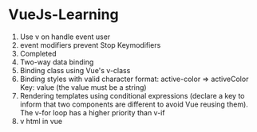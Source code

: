 # VueJs-Learning
1. Use v on handle event user
2. event modifiers
   prevent
   Stop
   Keymodifiers
3. Completed
4. Two-way data binding
5. Binding class using Vue's v-class
6. Binding styles with valid character format:
   active-color => activeColor
   Key: value (the value must be a string)
7. Rendering templates using conditional expressions (declare a key to inform that two components are different to avoid Vue reusing them).
   The v-for loop has a higher priority than v-if
8. v html in vue
